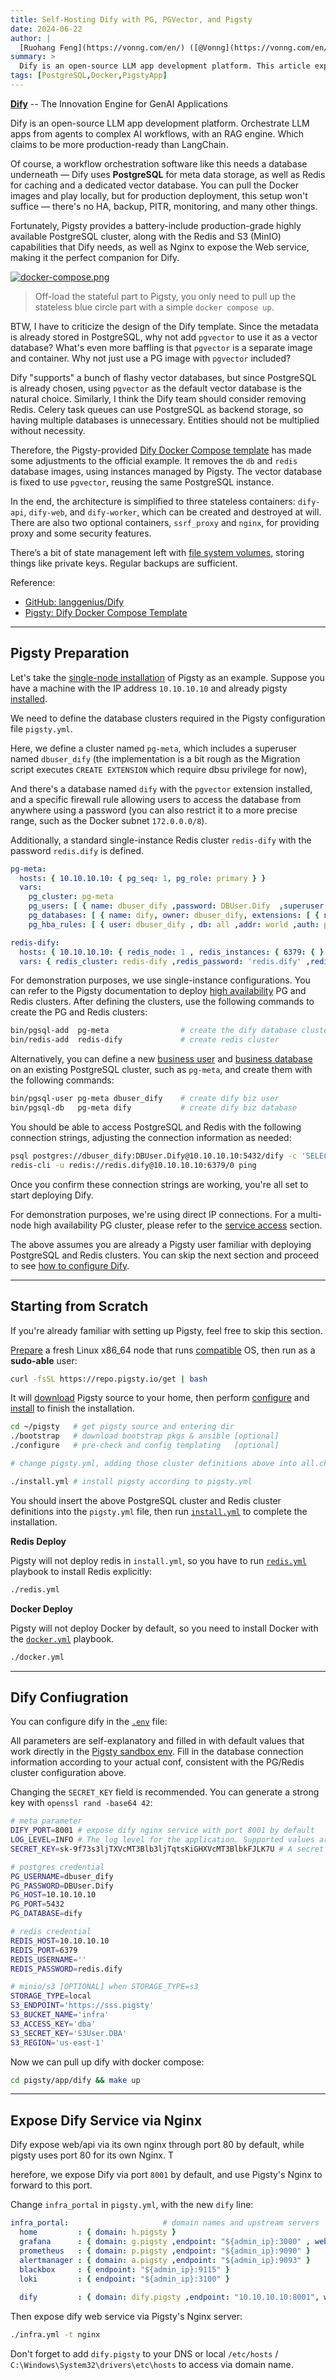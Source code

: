 ```yaml
---
title: Self-Hosting Dify with PG, PGVector, and Pigsty
date: 2024-06-22
author: |
  [Ruohang Feng](https://vonng.com/en/) ([@Vonng](https://vonng.com/en/)) | [Wechat Column](https://mp.weixin.qq.com)
summary: >
  Dify is an open-source LLM app development platform. This article explains how to self-host Dify using Pigsty.
tags: [PostgreSQL,Docker,PigstyApp]
---
```



[**Dify**](https://dify.ai/) -- The Innovation Engine for GenAI Applications 

Dify is an open-source LLM app development platform. Orchestrate LLM apps from agents to complex AI workflows, with an RAG engine.
Which claims to be more production-ready than LangChain.

Of course, a workflow orchestration software like this needs a database underneath — Dify uses **PostgreSQL** for meta data storage, as well as Redis for caching and a dedicated vector database.
You can pull the Docker images and play locally, but for production deployment, this setup won't suffice — there's no HA, backup, PITR, monitoring, and many other things.

Fortunately, Pigsty provides a battery-include production-grade highly available PostgreSQL cluster, along with the Redis and S3 (MinIO) capabilities that Dify needs, as well as Nginx to expose the Web service, making it the perfect companion for Dify.

[![docker-compose.png](docker-compose.png)](https://github.com/langgenius/dify/blob/main/docker/docker-compose.yaml)

> Off-load the stateful part to Pigsty, you only need to pull up the stateless blue circle part with a simple `docker compose up`.

BTW, I have to criticize the design of the Dify template. Since the metadata is already stored in PostgreSQL, why not add `pgvector` to use it as a vector database? What's even more baffling is that `pgvector` is a separate image and container. Why not just use a PG image with `pgvector` included?

Dify "supports" a bunch of flashy vector databases, but since PostgreSQL is already chosen, using `pgvector` as the default vector database is the natural choice. Similarly, I think the Dify team should consider removing Redis. Celery task queues can use PostgreSQL as backend storage, so having multiple databases is unnecessary. Entities should not be multiplied without necessity.

Therefore, the Pigsty-provided [Dify Docker Compose template](https://github.com/Vonng/pigsty/tree/master/app/dify) has made some adjustments to the official example. It removes the `db` and `redis` database images, using instances managed by Pigsty. The vector database is fixed to use `pgvector`, reusing the same PostgreSQL instance.

In the end, the architecture is simplified to three stateless containers: `dify-api`, `dify-web`, and `dify-worker`, which can be created and destroyed at will. There are also two optional containers, `ssrf_proxy` and `nginx`, for providing proxy and some security features.

There’s a bit of state management left with [file system volumes](https://github.com/Vonng/pigsty/blob/main/app/dify/docker-compose.yml#L128), storing things like private keys. Regular backups are sufficient.

Reference:

- [GitHub: langgenius/Dify](https://github.com/langgenius/dify/)
- [Pigsty: Dify Docker Compose Template](https://github.com/Vonng/pigsty/tree/master/app/dify)




------

## Pigsty Preparation

Let's take the [single-node installation](/docs/concept/arch/#singleton-meta) of Pigsty as an example. Suppose you have a machine with the IP address `10.10.10.10` and already pigsty [installed](/docs/setup/install).

We need to define the database clusters required in the Pigsty configuration file `pigsty.yml`.

Here, we define a cluster named `pg-meta`, which includes a superuser named `dbuser_dify` (the implementation is a bit rough as the Migration script executes `CREATE EXTENSION` which require dbsu privilege for now),

And there's a database named `dify` with the `pgvector` extension installed, and a specific firewall rule allowing users to access the database from anywhere using a password (you can also restrict it to a more precise range, such as the Docker subnet `172.0.0.0/8`).

Additionally, a standard single-instance Redis cluster `redis-dify` with the password `redis.dify` is defined.

```yaml
pg-meta:
  hosts: { 10.10.10.10: { pg_seq: 1, pg_role: primary } }
  vars:
    pg_cluster: pg-meta
    pg_users: [ { name: dbuser_dify ,password: DBUser.Dify  ,superuser: true ,pgbouncer: true ,roles: [ dbrole_admin ] } ]
    pg_databases: [ { name: dify, owner: dbuser_dify, extensions: [ { name: pgvector } ] } ]
    pg_hba_rules: [ { user: dbuser_dify , db: all ,addr: world ,auth: pwd ,title: 'allow dify user world pwd access' } ]

redis-dify:
  hosts: { 10.10.10.10: { redis_node: 1 , redis_instances: { 6379: { } } } }
  vars: { redis_cluster: redis-dify ,redis_password: 'redis.dify' ,redis_max_memory: 64MB }
```

For demonstration purposes, we use single-instance configurations. You can refer to the Pigsty documentation to deploy [high availability](/docs/concept/ha) PG and Redis clusters. After defining the clusters, use the following commands to create the PG and Redis clusters:

```bash
bin/pgsql-add  pg-meta                # create the dify database cluster
bin/redis-add  redis-dify             # create redis cluster
```

Alternatively, you can define a new [business user](/docs/pgsql/user) and [business database](/docs/pgsql/db) on an existing PostgreSQL cluster, such as `pg-meta`, and create them with the following commands:

```bash
bin/pgsql-user pg-meta dbuser_dify    # create dify biz user
bin/pgsql-db   pg-meta dify           # create dify biz database
```

You should be able to access PostgreSQL and Redis with the following connection strings, adjusting the connection information as needed:


```bash
psql postgres://dbuser_dify:DBUser.Dify@10.10.10.10:5432/dify -c 'SELECT 1'
redis-cli -u redis://redis.dify@10.10.10.10:6379/0 ping
```

Once you confirm these connection strings are working, you're all set to start deploying Dify.

For demonstration purposes, we're using direct IP connections. For a multi-node high availability PG cluster, please refer to the [service access](/docs/concept/svc) section.

The above assumes you are already a Pigsty user familiar with deploying PostgreSQL and Redis clusters. You can skip the next section and proceed to see [how to configure Dify](#dify-configuration).




------

## Starting from Scratch

If you're already familiar with setting up Pigsty, feel free to skip this section.

[Prepare](/docs/setup/prepare/) a fresh Linux x86_64 node that runs [compatible](/docs/reference/compatibility) OS, then run as a **sudo-able** user:

```bash
curl -fsSL https://repo.pigsty.io/get | bash
```

It will [download](#download) Pigsty source to your home, then perform [configure](#configure) and [install](#install) to finish the installation.

```bash
cd ~/pigsty   # get pigsty source and entering dir
./bootstrap   # download bootstrap pkgs & ansible [optional]
./configure   # pre-check and config templating   [optional]

# change pigsty.yml, adding those cluster definitions above into all.children 

./install.yml # install pigsty according to pigsty.yml
```

You should insert the above PostgreSQL cluster and Redis cluster definitions into the `pigsty.yml` file, then run [`install.yml`](/docs/infra#infrayml) to complete the installation.

**Redis Deploy**

Pigsty will not deploy redis in `install.yml`, so you have to run [`redis.yml`](/zh/docs/redis#redisyml) playbook to install Redis explicitly:

```bash
./redis.yml
```

**Docker Deploy**

Pigsty will not deploy Docker by default, so you need to install Docker with the [`docker.yml`](/zh/docs/docker#dockeryml) playbook.

```bash
./docker.yml
```



------

## Dify Confiugration

You can configure dify in the [`.env`](https://github.com/Vonng/pigsty/blob/main/app/dify/.env) file:

All parameters are self-explanatory and filled in with default values that work directly in the [Pigsty sandbox env](/docs/setup/provision/).
Fill in the database connection information according to your actual conf, consistent with the PG/Redis cluster configuration above.

Changing the `SECRET_KEY` field is recommended. You can generate a strong key with `openssl rand -base64 42`:

```bash
# meta parameter
DIFY_PORT=8001 # expose dify nginx service with port 8001 by default
LOG_LEVEL=INFO # The log level for the application. Supported values are `DEBUG`, `INFO`, `WARNING`, `ERROR`, `CRITICAL`
SECRET_KEY=sk-9f73s3ljTXVcMT3Blb3ljTqtsKiGHXVcMT3BlbkFJLK7U # A secret key for signing and encryption, gen with `openssl rand -base64 42`

# postgres credential
PG_USERNAME=dbuser_dify
PG_PASSWORD=DBUser.Dify
PG_HOST=10.10.10.10
PG_PORT=5432
PG_DATABASE=dify

# redis credential
REDIS_HOST=10.10.10.10
REDIS_PORT=6379
REDIS_USERNAME=''
REDIS_PASSWORD=redis.dify

# minio/s3 [OPTIONAL] when STORAGE_TYPE=s3
STORAGE_TYPE=local
S3_ENDPOINT='https://sss.pigsty'
S3_BUCKET_NAME='infra'
S3_ACCESS_KEY='dba'
S3_SECRET_KEY='S3User.DBA'
S3_REGION='us-east-1'
```

Now we can pull up dify with docker compose:

```bash
cd pigsty/app/dify && make up
```



------

## Expose Dify Service via Nginx

Dify expose web/api via its own nginx through port 80 by default, while pigsty uses port 80 for its own Nginx. T

herefore, we expose Dify via port `8001` by default, and use Pigsty's Nginx to forward to this port.  

Change `infra_portal` in `pigsty.yml`, with the new `dify` line:

```yaml
infra_portal:                     # domain names and upstream servers
  home         : { domain: h.pigsty }
  grafana      : { domain: g.pigsty ,endpoint: "${admin_ip}:3000" , websocket: true }
  prometheus   : { domain: p.pigsty ,endpoint: "${admin_ip}:9090" }
  alertmanager : { domain: a.pigsty ,endpoint: "${admin_ip}:9093" }
  blackbox     : { endpoint: "${admin_ip}:9115" }
  loki         : { endpoint: "${admin_ip}:3100" }
  
  dify         : { domain: dify.pigsty ,endpoint: "10.10.10.10:8001", websocket: true }
```

Then expose dify web service via Pigsty's Nginx server:

```bash
./infra.yml -t nginx
```

Don't forget to add `dify.pigsty` to your DNS or local `/etc/hosts` / `C:\Windows\System32\drivers\etc\hosts` to access via domain name.